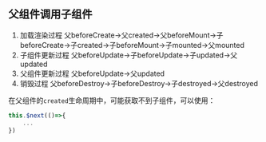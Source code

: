 

## 父组件调用子组件
1. 加载渲染过程
父beforeCreate->父created->父beforeMount->子beforeCreate->子created->子beforeMount->子mounted->父mounted
2. 子组件更新过程
父beforeUpdate->子beforeUpdate->子updated->父updated
3. 父组件更新过程
父beforeUpdate->父updated
4. 销毁过程
父beforeDestroy->子beforeDestroy->子destroyed->父destroyed

在父组件的`created`生命周期中，可能获取不到子组件，可以使用：
```js
this.$next(()=>{
    ...
})
```